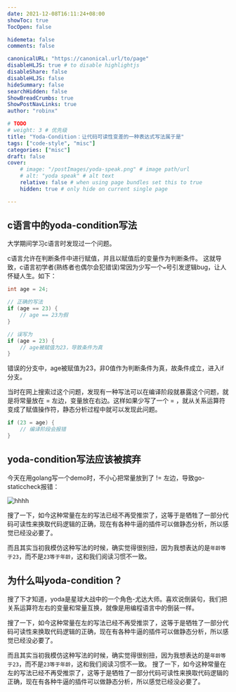 ```yaml
---
date: 2021-12-08T16:11:24+08:00
showToc: true
TocOpen: false

hidemeta: false
comments: false

canonicalURL: "https://canonical.url/to/page"
disableHLJS: true # to disable highlightjs
disableShare: false
disableHLJS: false
hideSummary: false
searchHidden: false
ShowBreadCrumbs: true
ShowPostNavLinks: true
author: "robinx"

# TODO
# weight: 3 # 优先级
title: "Yoda-Condition：让代码可读性变差的一种表达式写法属于是"
tags: ["code-style", "misc"]
categories: ["misc"]
draft: false
cover:
    # image: "/postImages/yoda-speak.png" # image path/url
    # alt: "yoda speak" # alt text
    relative: false # when using page bundles set this to true
    hidden: true # only hide on current single page

---
```


## c语言中的yoda-condition写法

大学期间学习c语言时发现过一个问题。

c语言允许在判断条件中进行赋值，并且以赋值后的变量作为判断条件。
这就导致，c语言初学者(熟练者也偶尔会犯错误)常因为少写一个`=`号引发逻辑bug，让人怀疑人生。如下：
```c
int age = 24;

// 正确的写法
if (age == 23) {
    // age == 23为假
}

// 误写为
if (age = 23) {
    // age被赋值为23，导致条件为真
}

```
错误的分支中，age被赋值为23，非0值作为判断条件为真，故条件成立，进入if分支。

当时在网上搜索过这个问题，发现有一种写法可以在编译阶段就暴露这个问题，就是将常量放在 = 左边，变量放在右边。这样如果少写了一个 = ，就从关系运算符变成了赋值操作符，静态分析过程中就可以发现此问题。
```c
if (23 = age) {
    // 编译阶段会报错
}
```


## yoda-condition写法应该被摈弃
今天在用golang写一个demo时，不小心把常量放到了 != 左边，导致go-staticcheck报错：

![hhhh](/images/yoda-speak.png)

搜了一下，如今这种常量在左的写法已经不再受推崇了，这等于是牺牲了一部分代码可读性来换取代码逻辑的正确，现在有各种牛逼的插件可以做静态分析，所以感觉已经没必要了。

而且其实当初我模仿这种写法的时候，确实觉得很别扭，因为我想表达的是`年龄等于23`，而不是`23等于年龄`，这和我们阅读习惯不一致。

## 为什么叫yoda-condition？

搜了下才知道，yoda是星球大战中的一个角色-尤达大师。喜欢说倒装句，我们把关系运算符左右的变量和常量互换，就像是用编程语言中的倒装一样。


搜了一下，如今这种常量在左的写法已经不再受推崇了，这等于是牺牲了一部分代码可读性来换取代码逻辑的正确，现在有各种牛逼的插件可以做静态分析，所以感觉已经没必要了。

而且其实当初我模仿这种写法的时候，确实觉得很别扭，因为我想表达的是`年龄等于23`，而不是`23等于年龄`，这和我们阅读习惯不一致。
搜了一下，如今这种常量在左的写法已经不再受推崇了，这等于是牺牲了一部分代码可读性来换取代码逻辑的正确，现在有各种牛逼的插件可以做静态分析，所以感觉已经没必要了。
